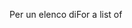 <span data-ttu-id="d28ad-101">Per un elenco di</span><span class="sxs-lookup"><span data-stu-id="d28ad-101">For a list of</span></span>